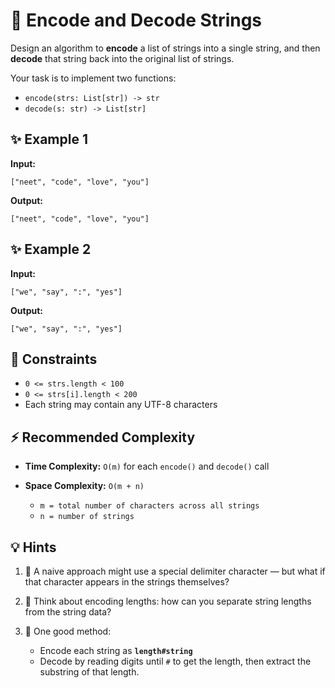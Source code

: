 # 🔐 Encode and Decode Strings

Design an algorithm to **encode** a list of strings into a single string, and then **decode** that string back into the original list of strings.

Your task is to implement two functions:

* `encode(strs: List[str]) -> str`
* `decode(s: str) -> List[str]`

## ✨ Example 1

**Input:**

```
["neet", "code", "love", "you"]
```

**Output:**

```
["neet", "code", "love", "you"]
```

## ✨ Example 2

**Input:**

```
["we", "say", ":", "yes"]
```

**Output:**

```
["we", "say", ":", "yes"]
```

## 📏 Constraints

* `0 <= strs.length < 100`
* `0 <= strs[i].length < 200`
* Each string may contain any UTF-8 characters

## ⚡️ Recommended Complexity

* **Time Complexity:** `O(m)` for each `encode()` and `decode()` call
* **Space Complexity:** `O(m + n)`

  * `m = total number of characters across all strings`
  * `n = number of strings`

## 💡 Hints

1. 🤔 A naive approach might use a special delimiter character — but what if that character appears in the strings themselves?
2. 🧠 Think about encoding lengths: how can you separate string lengths from the string data?
3. 🔑 One good method:

   * Encode each string as **`length#string`**
   * Decode by reading digits until `#` to get the length, then extract the substring of that length.
